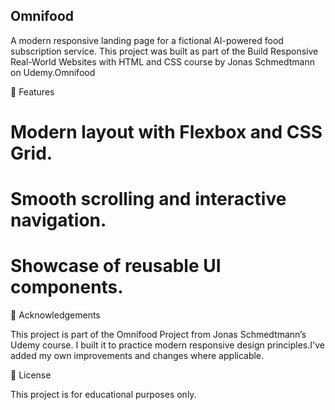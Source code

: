 ## Omnifood
A modern responsive landing page for a fictional AI-powered food subscription service.
This project was built as part of the Build Responsive Real-World Websites with HTML and CSS
 course by Jonas Schmedtmann
 on Udemy.Omnifood


 🚀 Features

# Modern layout with Flexbox and CSS Grid.

# Smooth scrolling and interactive navigation.

# Showcase of reusable UI components.

🙌 Acknowledgements

This project is part of the Omnifood Project from Jonas Schmedtmann’s Udemy course.
I built it to practice modern responsive design principles.I've added my own improvements and changes where applicable.

📄 License

This project is for educational purposes only.